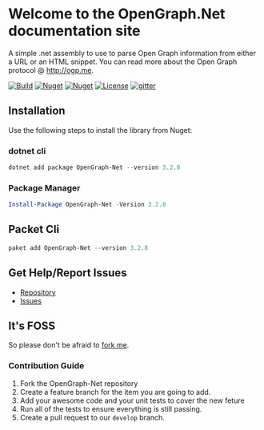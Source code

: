 # Welcome to the OpenGraph.Net documentation site

A simple .net assembly to use to parse Open Graph information from either a URL or an HTML snippet. You can read more about the Open Graph protocol @ http://ogp.me.

[![Build](https://github.com/ghorsey/OpenGraph-Net/actions/workflows/main.yml/badge.svg)](https://github.com/ghorsey/OpenGraph-Net/actions/workflows/main.yml)
[![Nuget](https://img.shields.io/nuget/v/OpenGraph-Net.svg)](http://www.nuget.org/packages/OpenGraph-Net/)
[![Nuget](https://img.shields.io/nuget/dt/OpenGraph-Net.svg)](http://www.nuget.org/packages/OpenGraph-Net/)
[![License](https://img.shields.io/badge/license-MIT-orange.svg)](https://raw.githubusercontent.com/ghorsey/OpenGraph-Net/master/LICENSE)
[![gitter](https://badges.gitter.im/webpack/webpack.svg)](https://gitter.im/OpenGraph-Net/OpenGraph-Net)

## Installation

Use the following steps to install the library from Nuget:

### dotnet cli

```powershell
dotnet add package OpenGraph-Net --version 3.2.8
```

### Package Manager

```powershell
Install-Package OpenGraph-Net -Version 3.2.8
```

## Packet Cli

```powershell
paket add OpenGraph-Net --version 3.2.8
```

## Get Help/Report Issues

* [Repository](https://github.com/ghorsey/OpenGraph-Net)
* [Issues](https://github.com/ghorsey/OpenGraph-Net/issues)

## It's FOSS

So please don't be afraid to [fork me](https://github.com/ghorsey/OpenGraph-Net).

### Contribution Guide

1. Fork the OpenGraph-Net repository
1. Create a feature branch for the item you are going to add.
1. Add your awesome code and your unit tests to cover the new feture
1. Run all of the tests to ensure everything is still passing.
1. Create a pull request to our `develop` branch.
